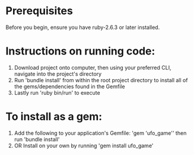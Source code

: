 # Prerequisites
Before you begin, ensure you have ruby-2.6.3 or later installed.


# Instructions on running code: 

1. Download project onto computer, then using your preferred CLI, navigate into the project's directory
2. Run 'bundle install' from within the root project directory to install all of the gems/dependencies found in the Gemfile
3. Lastly run 'ruby bin/run' to execute 

# To install as a gem:

1. Add the following to your application's Gemfile: 'gem 'ufo_game'' then run 'bundle install'
2. OR Install on your own by running 'gem install ufo_game'
